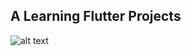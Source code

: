 ## A Learning Flutter Projects

![alt text](https://github.com/[username]/[reponame]/blob/[branch]/image.jpg?raw=true)